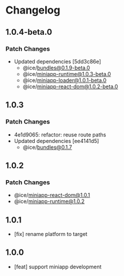 # Changelog

## 1.0.4-beta.0

### Patch Changes

- Updated dependencies [5dd3c86e]
  - @ice/bundles@0.1.9-beta.0
  - @ice/miniapp-runtime@1.0.3-beta.0
  - @ice/miniapp-loader@1.0.1-beta.0
  - @ice/miniapp-react-dom@1.0.2-beta.0

## 1.0.3

### Patch Changes

- 4e1d9065: refactor: reuse route paths
- Updated dependencies [ee4141d5]
  - @ice/bundles@0.1.7

## 1.0.2

### Patch Changes

- @ice/miniapp-react-dom@1.0.1
- @ice/miniapp-runtime@1.0.2

## 1.0.1

- [fix] rename platform to target

## 1.0.0

- [feat] support miniapp development

